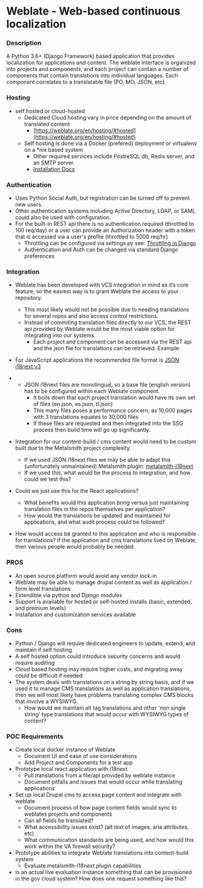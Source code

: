 # Weblate - Web-based continuous localization

### Description

A Python 3.6+ (Django Framework) based application that provides localization for applications and content. The weblate interface is organized into projects and components, and each project can contain a number of components that contain translations into individual languages. Each component correlates to a translatable file (PO, MO, JSON, etc).

### Hosting

* self hosted or cloud-hosted
  * Dedicated Cloud hosting vary in price depending on the amount of translated content
    * [https://weblate.org/en/hosting/#hosted](https://weblate.org/en/hosting/#hosted)
  * Self hosting is done via a Docker (prefered) deployment or virtualenv on a *nix based system
    * Other required services include PostreSQL db, Redis server, and an SMTP server.
    * [Installation Docs](https://docs.weblate.org/en/latest/admin/install.html#installing-weblate)

### Authentication

* Uses Python Social Auth, but registration can be turned off to prevent new users.
* Other authentication systems including Active Directory, LDAP, or SAML could also be used with configuration.
* For the built-in REST api there is no authentication required (throttled to 100 req/day) or a user can provide an Authorization header with a token that is accessed via a user's profile (throttled to 5000 req/hr)
  * Throttling can be configured via settings.py see: [Throttling in Django](https://www.django-rest-framework.org/api-guide/throttling/)
  * Authentication and Auth can be changed via standard Django preferences

### Integration

* Weblate has been developed with VCS integration in mind as it’s core feature, so the easiest way is to grant Weblate the access to your repository.

  * This most likely would not be possible due to needing translations for several repos and also access control restrictions.
  * Instead of commiting translation files directly to our VCS, the REST api provided by Weblate would be the most viable option for integrating into our systems.
    * Each project and component can be accessed via the REST api and the json file for translations can be retrieved. Example:
* For JavaScript applications the recommended file format is [JSON i18next v3](https://docs.weblate.org/en/latest/formats.html#js-i18next)
* * JSON i18next files are monolingual, so a base file (english version) has to be configured within each Weblate component.
    * It boils down that each project translation would have its own set of files (en.json, es.json, tl.json)
    * This many files poses a performance concern, as 10,000 pages with 3 translations equates to 30,000 files
    * If these files are requested and then integrated into the SSG process then build time will go up significantly.
* Integration for our content-build / cms content would need to be custom built due to the Metalsmith project complexity.

  * If we used JSON i18next files we may be able to adapt this (unfortunately unmaintained) Metalsmith plugin: [metalsmith-i18next](https://github.com/macprog-guy/metalsmith-i18next)
  * If we used this, what would be the process to integration, and how could we test this?
* Could we just use this for the React applications?

  * What benefits would this application bring versus just maintaining translation files in the repos themselves per application?
  * How would the translations be updated and maintained for applications, and what audit process could be followed?
* How would access be granted to this application and who is responsible for translations? If the application and cms translations lived on Weblate, then various people would probably be needed.

### PROS

* An open source platform would avoid any vendor lock-in
* Weblate may be able to manage drupal content as well as application / form level translations
* Extendible via python and Django modules
* Support is available for hosted or self-hosted installs (basic, extended, and premium levels)
* Installation and customization services available

### Cons

* Python / Django will require dedicated engineers to update, extend, and maintain if self hosting
* A self hosted option could introduce security concerns and would require auditing
* Cloud based hosting may require higher costs, and migrating away could be difficult if needed
* The system deals with translations on a string by string basis, and if we used it to manage CMS translations as well as application translations, then we will most likely have problems translating complex CMS blocks that involve a WYSIWYG.
  * How would we maintain alt tag translations and other 'non single string' type translations that would occur with WYSIWYG types of content?

### POC Requirements

* Create local docker instance of Weblate
  * Document UI and ease of use considerations
  * Add Project and Components for a test app
* Prototype local react application with i18next
  * Pull translations from a file/api provided by weblate instance
  * Document pitfalls and issues that would occur while translating applications
* Set up local Drupal cms to access page content and integrate with weblate
  * Document process of how page content fields would sync to weblates projects and components
  * Can all fields be translated?
  * What accessibility issues exist? (alt text of images, aria attributes, etc)
  * What communication standards are being used, and how would this work within the VA firewall security?
* Prototype abilities to integrate Weblate translations into content-build system
  * Evaluate metalsmith-i18next plugin capabilities
* Is an actual live evaluation instance something that can be provisioned in the gov cloud system? How does one request something like this?
